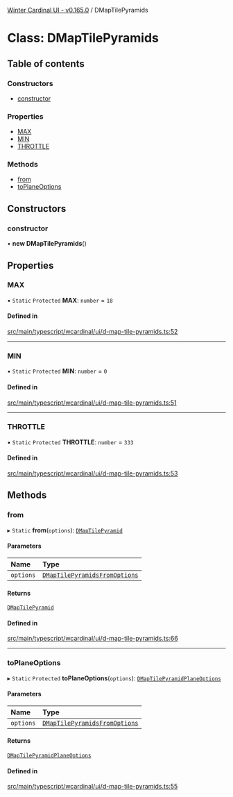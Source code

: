 [Winter Cardinal UI - v0.165.0](../index.md) / DMapTilePyramids

# Class: DMapTilePyramids

## Table of contents

### Constructors

- [constructor](DMapTilePyramids.md#constructor)

### Properties

- [MAX](DMapTilePyramids.md#max)
- [MIN](DMapTilePyramids.md#min)
- [THROTTLE](DMapTilePyramids.md#throttle)

### Methods

- [from](DMapTilePyramids.md#from)
- [toPlaneOptions](DMapTilePyramids.md#toplaneoptions)

## Constructors

### constructor

• **new DMapTilePyramids**()

## Properties

### MAX

▪ `Static` `Protected` **MAX**: `number` = `18`

#### Defined in

[src/main/typescript/wcardinal/ui/d-map-tile-pyramids.ts:52](https://github.com/winter-cardinal/winter-cardinal-ui/blob/v0.165.0/src/main/typescript/wcardinal/ui/d-map-tile-pyramids.ts#L52)

___

### MIN

▪ `Static` `Protected` **MIN**: `number` = `0`

#### Defined in

[src/main/typescript/wcardinal/ui/d-map-tile-pyramids.ts:51](https://github.com/winter-cardinal/winter-cardinal-ui/blob/v0.165.0/src/main/typescript/wcardinal/ui/d-map-tile-pyramids.ts#L51)

___

### THROTTLE

▪ `Static` `Protected` **THROTTLE**: `number` = `333`

#### Defined in

[src/main/typescript/wcardinal/ui/d-map-tile-pyramids.ts:53](https://github.com/winter-cardinal/winter-cardinal-ui/blob/v0.165.0/src/main/typescript/wcardinal/ui/d-map-tile-pyramids.ts#L53)

## Methods

### from

▸ `Static` **from**(`options`): [`DMapTilePyramid`](../interfaces/DMapTilePyramid.md)

#### Parameters

| Name | Type |
| :------ | :------ |
| `options` | [`DMapTilePyramidsFromOptions`](../interfaces/DMapTilePyramidsFromOptions.md) |

#### Returns

[`DMapTilePyramid`](../interfaces/DMapTilePyramid.md)

#### Defined in

[src/main/typescript/wcardinal/ui/d-map-tile-pyramids.ts:66](https://github.com/winter-cardinal/winter-cardinal-ui/blob/v0.165.0/src/main/typescript/wcardinal/ui/d-map-tile-pyramids.ts#L66)

___

### toPlaneOptions

▸ `Static` `Protected` **toPlaneOptions**(`options`): [`DMapTilePyramidPlaneOptions`](../interfaces/DMapTilePyramidPlaneOptions.md)

#### Parameters

| Name | Type |
| :------ | :------ |
| `options` | [`DMapTilePyramidsFromOptions`](../interfaces/DMapTilePyramidsFromOptions.md) |

#### Returns

[`DMapTilePyramidPlaneOptions`](../interfaces/DMapTilePyramidPlaneOptions.md)

#### Defined in

[src/main/typescript/wcardinal/ui/d-map-tile-pyramids.ts:55](https://github.com/winter-cardinal/winter-cardinal-ui/blob/v0.165.0/src/main/typescript/wcardinal/ui/d-map-tile-pyramids.ts#L55)
